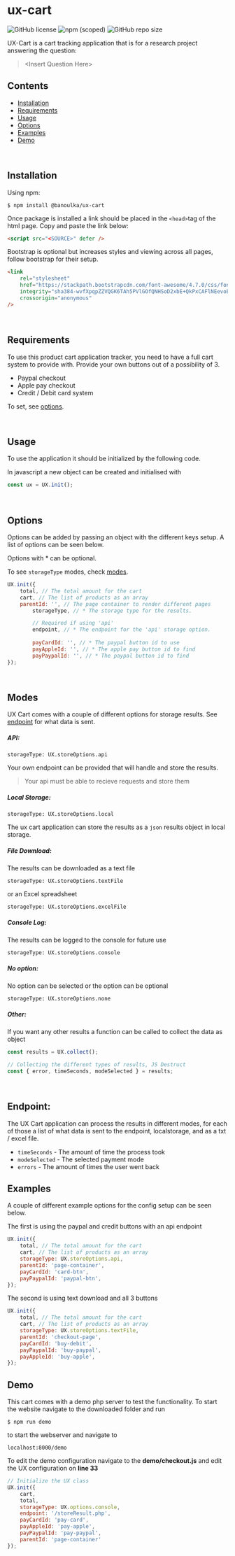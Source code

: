 # ux-cart

![GitHub license](https://img.shields.io/badge/license-MIT-green.svg)
![npm (scoped)](https://img.shields.io/npm/v/@banoulka/ux-cart?color=blue)
![GitHub repo size](https://img.shields.io/github/repo-size/banoulka/ux-cart?color=orange&label=install%20size)

UX-Cart is a cart tracking application that is for a research project answering the question:

> \<Insert Question Here>
><br />

## Contents

- [Installation](#installation)
- [Requirements](#requirements)
- [Usage](#usage)
- [Options](#options)
- [Examples](#examples)
- [Demo](#demo)

<br />

## Installation

Using npm:

```shell script
$ npm install @banoulka/ux-cart
```

<!-- Using personal CDN:
```html
<script src="https://unpkg.com/axios/dist/axios.min.js"></script>
``` -->

Once package is installed a link should be placed in the `<head>`tag of the html page. Copy and paste the link below:

```html
<script src="<SOURCE>" defer />
```

Bootstrap is optional but increases styles and viewing across all pages, follow
bootstrap for their setup.

```html
<link
	rel="stylesheet"
	href="https://stackpath.bootstrapcdn.com/font-awesome/4.7.0/css/font-awesome.min.css"
	integrity="sha384-wvfXpqpZZVQGK6TAh5PVlGOfQNHSoD2xbE+QkPxCAFlNEevoEH3Sl0sibVcOQVnN"
	crossorigin="anonymous"
/>
```

<br />

## Requirements

To use this product cart application tracker, you need to have
a full cart system to provide with. Provide your own buttons out of a possibility
of 3.

* Paypal checkout
* Apple pay checkout
* Credit / Debit card system

To set, see [options](#options).

<br />

## Usage

To use the application it should be initialized by the following code.

In javascript a new object can be created and initialised with

```javascript
const ux = UX.init();
```

<br />

## Options

Options can be added by passing an object with the different keys setup. A list of options
can be seen below.

Options with * can be optional.

To see `storageType` modes, check [modes](#modes).

```javascript
UX.init({
    total, // The total amount for the cart
    cart, // The list of products as an array
    parentId: '', // The page container to render different pages
        storageType, // * The storage type for the results.

        // Required if using 'api'
        endpoint, // * The endpoint for the 'api' storage option. 
       
        payCardId: '', // * The paypal button id to use
        payAppleId: '', // * The apple pay button id to find
        payPaypalId: '', // * The paypal button id to find
});
```

<br />

## Modes

UX Cart comes with a couple of different options for storage results.
See [endpoint](#endpoint) for what data is sent.

##### API:
`storageType: UX.storeOptions.api`

Your own endpoint can be provided that will handle and store the
results.
> Your api must be able to recieve requests and store them

##### Local Storage:
`storageType: UX.storeOptions.local`

The ux cart application can store the results as a `json`
results object in local storage.

##### File Download:
The results can be downloaded as a text file

`storageType: UX.storeOptions.textFile`

or an Excel spreadsheet

`storageType: UX.storeOptions.excelFile`

##### Console Log:
The results can be logged to the console for future use

`storageType: UX.storeOptions.console`

##### No option:
No option can be selected or the option can be optional

`storageType: UX.storeOptions.none`

##### Other:
If you want any other results a function can be called to
collect the data as object

```javascript
const results = UX.collect();

// Collecting the different types of results, JS Destruct
const { error, timeSeconds, modeSelected } = results;
```

<br />

## Endpoint:

The UX Cart application can process the results in different modes,
for each of those a list of what data is sent to the endpoint, localstorage,
and as a txt / excel file.

- `timeSeconds` - The amount of time the process took
- `modeSelected` - The selected payment mode
- `errors` - The amount of times the user went back

## Examples

A couple of different example options for the config setup can be
seen below.

The first is using the paypal and credit buttons with an api endpoint
```javascript
UX.init({
    total, // The total amount for the cart
    cart, // The list of products as an array
    storageType: UX.storeOptions.api,
    parentId: 'page-container',
    payCardId: 'card-btn', 
    payPaypalId: 'paypal-btn',
});
```


The second is using text download and all 3 buttons
```javascript
UX.init({
    total, // The total amount for the cart
    cart, // The list of products as an array
    storageType: UX.storeOptions.textFile,
    parentId: 'checkout-page',
    payCardId: 'buy-debit', 
    payPaypalId: 'buy-paypal',
    payAppleId: 'buy-apple',
});
```

## Demo

This cart comes with a demo php server to test the functionality.
To start the website navigate to the downloaded folder and run
```shell script
$ npm run demo
```
to start the webserver and navigate to

```http request
localhost:8000/demo
```

To edit the demo configuration navigate to the __demo/checkout.js__
and edit the UX configuration on __line 33__

```javascript
// Initialize the UX class
UX.init({
    cart,
    total,
    storageType: UX.options.console,
    endpoint: '/storeResult.php',
    payCardId: 'pay-card',
    payAppleId: 'pay-apple',
    payPaypalId: 'pay-paypal',
    parentId: 'page-container'
});
```